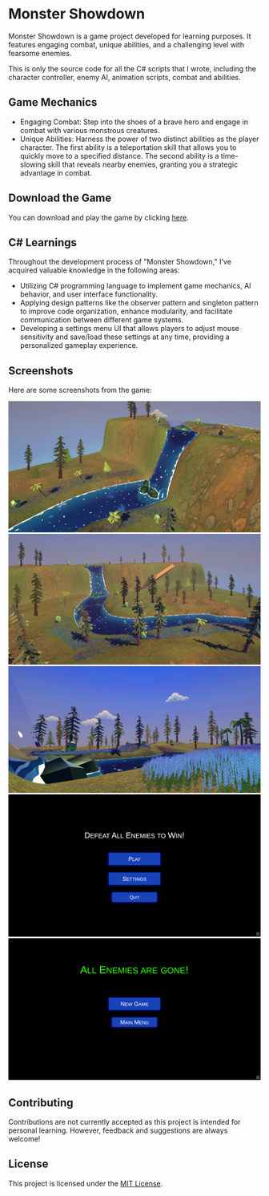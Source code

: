 # Monster Showdown

Monster Showdown is a game project developed for learning purposes. It features engaging combat, unique abilities, and a challenging level with fearsome enemies.

This is only the source code for all the C# scripts that I wrote, including the character controller, enemy AI, animation scripts, combat and abilities.

## Game Mechanics

- Engaging Combat: Step into the shoes of a brave hero and engage in combat with various monstrous creatures.
- Unique Abilities: Harness the power of two distinct abilities as the player character. The first ability is a teleportation skill that allows you to quickly move to a specified distance. The second ability is a time-slowing skill that reveals nearby enemies, granting you a strategic advantage in combat.

## Download the Game

You can download and play the game by clicking [here](https://darkensoda.itch.io/monster-mayhem).

## C# Learnings

Throughout the development process of "Monster Showdown," I've acquired valuable knowledge in the following areas:

- Utilizing C# programming language to implement game mechanics, AI behavior, and user interface functionality.
- Applying design patterns like the observer pattern and singleton pattern to improve code organization, enhance modularity, and facilitate communication between different game systems.
- Developing a settings menu UI that allows players to adjust mouse sensitivity and save/load these settings at any time, providing a personalized gameplay experience.

## Screenshots

Here are some screenshots from the game:

![Screenshot 1](Screenshots/screenshot1.png)
![Screenshot 2](Screenshots/screenshot2.png)
![Screenshot 3](Screenshots/screenshot3.png)
![Screenshot 3](Screenshots/screenshot4.png)
![Screenshot 3](Screenshots/screenshot5.png)

## Contributing

Contributions are not currently accepted as this project is intended for personal learning. However, feedback and suggestions are always welcome!

## License

This project is licensed under the [MIT License](LICENSE).
